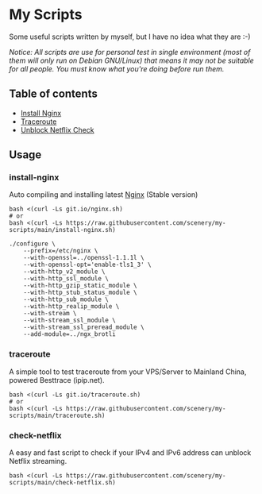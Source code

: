 # My Scripts

Some useful scripts written by myself, but I have no idea what they are :-)

_Notice: All scripts are use for personal test in single environment (most of them will only run on Debian GNU/Linux) that means it may not be suitable for all people. You must know what you're doing before run them._

## Table of contents

* [Install Nginx](#install-nginx)
* [Traceroute](#traceroute)
* [Unblock Netflix Check](#check-netflix)

## Usage

### install-nginx

Auto compiling and installing latest [Nginx](https://nginx.org/en/download.html) (Stable version)
```
bash <(curl -Ls git.io/nginx.sh)
# or
bash <(curl -Ls https://raw.githubusercontent.com/scenery/my-scripts/main/install-nginx.sh)
```

```
./configure \
    --prefix=/etc/nginx \
    --with-openssl=../openssl-1.1.1l \
    --with-openssl-opt='enable-tls1_3' \
    --with-http_v2_module \
    --with-http_ssl_module \
    --with-http_gzip_static_module \
    --with-http_stub_status_module \
    --with-http_sub_module \
    --with-http_realip_module \
    --with-stream \
    --with-stream_ssl_module \
    --with-stream_ssl_preread_module \
    --add-module=../ngx_brotli
```

### traceroute

A simple tool to test traceroute from your VPS/Server to Mainland China, powered Besttrace (ipip.net).
```
bash <(curl -Ls git.io/traceroute.sh)
# or
bash <(curl -Ls https://raw.githubusercontent.com/scenery/my-scripts/main/traceroute.sh)
```

### check-netflix

A easy and fast script to check if your IPv4 and IPv6 address can unblock Netflix streaming.
```
bash <(curl -Ls https://raw.githubusercontent.com/scenery/my-scripts/main/check-netflix.sh)
```

